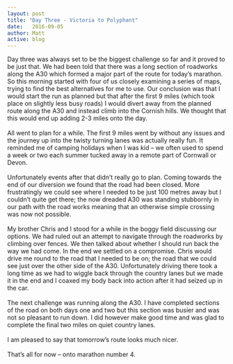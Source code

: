 ```yaml
---
layout: post
title: "Day Three - Victoria to Polyphant"
date:   2016-09-05
author: Matt
active: blog
---
```

Day three was always set to be the biggest challenge so far and it proved to be just that. We had been told that there was a long section of roadworks along the A30 which formed a major part of the route for today’s marathon. So this morning started with four of us closely examining a series of maps, trying to find the best alternatives for me to use. Our conclusion was that I would start the run as planned but that after the first 9 miles (which took place on slightly less busy roads) I would divert away from the planned route along the A30 and instead climb into the Cornish hills. We thought that this would end up adding 2-3 miles onto the day. 
<br><br>
All went to plan for a while. The first 9 miles went by without any issues and the journey up into the twisty turning lanes was actually really fun. It reminded me of camping holidays when I was kid – we often used to spend a week or two each summer tucked away in a remote part of Cornwall or Devon. 
<br><br>
Unfortunately events after that didn’t really go to plan. Coming towards the end of our diversion we found that the road had been closed. More frustratingly we could see where I needed to be just 100 metres away but I couldn’t quite get there; the now dreaded A30 was standing stubbornly in our path with the road works meaning that an otherwise simple crossing was now not possible. 
<br><br>
My brother Chris and I stood for a while in the boggy field discussing our options. We had ruled out an attempt to navigate through the roadworks by climbing over fences. We then talked about whether I should run back the way we had come. In the end we settled on a compromise. Chris would drive me round to the road that I needed to be on; the road that we could see just over the other side of the A30. Unfortunately driving there took a long time as we had to wiggle back through the country lanes but we made it in the end and I coaxed my body back into action after it had seized up in the car. 
<br><br>
The next challenge was running along the A30. I have completed sections of the road on both days one and two but this section was busier and was not so pleasant to run down. I did however make good time and was glad to complete the final two miles on quiet country lanes. 
<br><br>
I am pleased to say that tomorrow’s route looks much nicer. 
<br><br>
That’s all for now – onto marathon number 4. 
